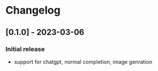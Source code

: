 # Changelog

## [0.1.0] - 2023-03-06
### Initial release
- support for chatgpt, normal completion, image genration
